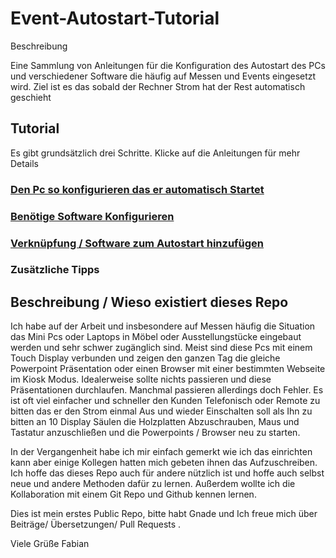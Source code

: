# Event-Autostart-Tutorial

Beschreibung

Eine Sammlung von Anleitungen für die Konfiguration des Autostart des PCs und verschiedener Software die häufig auf Messen und Events eingesetzt wird.
Ziel ist es das sobald der Rechner Strom hat der Rest automatisch geschieht

## Tutorial

Es gibt grundsätzlich drei Schritte. Klicke auf die Anleitungen für mehr Details

### [Den Pc so konfigurieren das er automatisch Startet](Auto-Power-On/README.md)

### [Benötige Software Konfigurieren](Software/README.md)

### [Verknüpfung / Software zum Autostart hinzufügen](Autostart/README.md)

### Zusätzliche Tipps

## Beschreibung / Wieso existiert dieses Repo

Ich habe auf der Arbeit und insbesondere auf Messen häufig die Situation das Mini Pcs oder Laptops in Möbel oder Ausstellungstücke eingebaut werden und sehr schwer zugänglich sind. Meist sind diese Pcs mit einem Touch Display verbunden und zeigen den ganzen Tag die gleiche Powerpoint Präsentation oder einen Browser mit einer bestimmten Webseite im Kiosk Modus. Idealerweise sollte nichts passieren und diese Präsentationen durchlaufen. Manchmal passieren allerdings doch Fehler. Es ist oft viel einfacher und schneller den Kunden Telefonisch oder Remote zu bitten das er den Strom einmal Aus und wieder Einschalten soll als Ihn zu bitten an 10 Display Säulen die Holzplatten Abzuschrauben, Maus und Tastatur anzuschließen und die  Powerpoints / Browser neu zu starten.

In der Vergangenheit habe ich mir einfach gemerkt wie ich das einrichten kann aber einige Kollegen hatten mich gebeten ihnen das Aufzuschreiben. Ich hoffe das dieses Repo auch für andere nützlich ist und hoffe auch selbst neue und andere Methoden dafür zu lernen. Außerdem wollte ich die Kollaboration mit einem Git Repo und Github kennen lernen.

Dies ist mein erstes Public Repo, bitte habt Gnade und Ich freue mich über Beiträge/ Übersetzungen/ Pull Requests .

Viele Grüße
Fabian